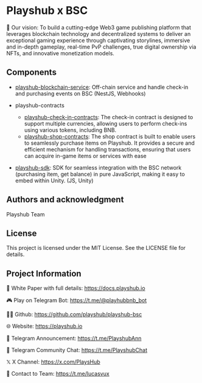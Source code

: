 # Playshub x BSC

🚀 Our vision: To build a cutting-edge Web3 game publishing platform that leverages blockchain technology and decentralized systems to deliver an exceptional gaming experience through captivating storylines, immersive and in-depth gameplay, real-time PvP challenges, true digital ownership via NFTs, and innovative monetization models.

## Components

- [playshub-blockchain-service](./playshub-blockchain-service/README.md): Off-chain service and handle check-in and purchasing events on BSC (NestJS, Webhooks)

- playshub-contracts

  - [playshub-check-in-contracts](./playshub-contracts/playshub-check-in-contracts/README.md): The check-in contract is designed to support multiple currencies, allowing users to perform check-ins using various tokens, including BNB.
  - [playshub-shop-contracts](./playshub-contracts/playshub-shop-contracts/README.md): The shop contract is built to enable users to seamlessly purchase items on Playshub. It provides a secure and efficient mechanism for handling transactions, ensuring that users can acquire in-game items or services with ease

- [playshub-sdk](./playshub-sdk/README.md): SDK for seamless integration with the BSC network (purchasing item, get balance) in pure JavaScript, making it easy to embed within Unity. (JS, Unity)

## Authors and acknowledgment

Playshub Team

## License

This project is licensed under the MIT License. See the LICENSE file for details.

## Project Information

📝 White Paper with full details: https://docs.playshub.io

🎮 Play on Telegram Bot: https://t.me/@playhubbnb_bot

👨‍💻 Github: https://github.com/playshub/playshub-bsc

🌐 Website: https://playshub.io

📢 Telegram Announcement: https://t.me/PlayshubAnn

💬 Telegram Community Chat: https://t.me/PlayshubChat

𝕏 X Channel: https://x.com/PlaysHub

📩 Contact to Team: https://t.me/lucasvux

